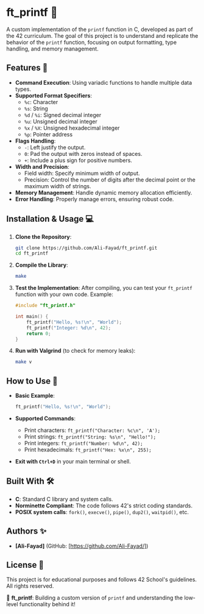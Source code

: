 # ft_printf 🎉

A custom implementation of the `printf` function in C, developed as part of the 42 curriculum. The goal of this project is to understand and replicate the behavior of the `printf` function, focusing on output formatting, type handling, and memory management.

## Features 🚀
- **Command Execution**: Using variadic functions to handle multiple data types.
- **Supported Format Specifiers**:
  - `%c`: Character
  - `%s`: String
  - `%d` / `%i`: Signed decimal integer
  - `%u`: Unsigned decimal integer
  - `%x` / `%X`: Unsigned hexadecimal integer
  - `%p`: Pointer address
- **Flags Handling**:
  - `-`: Left justify the output.
  - `0`: Pad the output with zeros instead of spaces.
  - `+`: Include a plus sign for positive numbers.
- **Width and Precision**:
  - Field width: Specify minimum width of output.
  - Precision: Control the number of digits after the decimal point or the maximum width of strings.
- **Memory Management**: Handle dynamic memory allocation efficiently.
- **Error Handling**: Properly manage errors, ensuring robust code.

## Installation & Usage 💻

1. **Clone the Repository**:
    ```bash
    git clone https://github.com/Ali-Fayad/ft_printf.git
    cd ft_printf
    ```

2. **Compile the Library**:
    ```bash
    make
    ```

3. **Test the Implementation**:
    After compiling, you can test your `ft_printf` function with your own code. Example:
    ```c
    #include "ft_printf.h"

    int main() {
        ft_printf("Hello, %s!\n", "World");
        ft_printf("Integer: %d\n", 42);
        return 0;
    }
    ```

4. **Run with Valgrind** (to check for memory leaks):
    ```bash
    make v
    ```

## How to Use 📌

- **Basic Example**:
    ```c
    ft_printf("Hello, %s!\n", "World");
    ```

- **Supported Commands**:
    - Print characters: `ft_printf("Character: %c\n", 'A');`
    - Print strings: `ft_printf("String: %s\n", "Hello!");`
    - Print integers: `ft_printf("Number: %d\n", 42);`
    - Print hexadecimals: `ft_printf("Hex: %x\n", 255);`

- **Exit with `Ctrl+D`** in your main terminal or shell.

## Built With 🛠️
- **C**: Standard C library and system calls.
- **Norminette Compliant**: The code follows 42's strict coding standards.
- **POSIX system calls**: `fork()`, `execve()`, `pipe()`, `dup2()`, `waitpid()`, etc.

## Authors ✨
- **[Ali-Fayad]** (GitHub: [https://github.com/Ali-Fayad/])

## License 📜
This project is for educational purposes and follows 42 School's guidelines. All rights reserved.

🚀 **ft_printf**: Building a custom version of `printf` and understanding the low-level functionality behind it!
